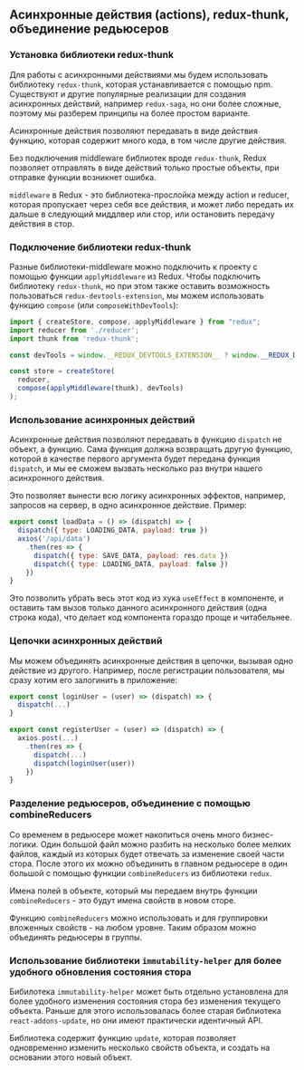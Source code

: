## Асинхронные действия (actions), redux-thunk, объединение редьюсеров

### Установка библиотеки redux-thunk

Для работы с асинхронными действиями мы будем использовать библиотеку `redux-thunk`, которая устанавливается с помощью npm. Существуют и другие популярные реализации для создания асинхронных действий, например `redux-saga`, но они более сложные, поэтому мы разберем принципы на более простом варианте.
   
Асинхронные действия позволяют передавать в виде действия функцию, которая содержит много кода, в том числе другие действия.

Без подключения middleware библиотек вроде `redux-thunk`, Redux позволяет отправлять в виде действий только простые объекты, при отправке функции возникнет ошибка.

`middleware` в Redux - это библиотека-прослойка между action и reducer, которая пропускает через себя все действия, и может либо передать их дальше в следующий миддлвер или стор, или остановить передачу действия в стор.

### Подключение библиотеки redux-thunk

Разные библиотеки-middleware можно подключить к проекту с помощью функции `applyMiddleware` из Redux. Чтобы подключить библиотеку `redux-thunk`, но при этом также оставить возможность пользоваться `redux-devtools-extension`, мы можем использовать функцию `compose` (или `composeWithDevTools`):

```js
import { createStore, compose, applyMiddleware } from "redux";
import reducer from './reducer';
import thunk from 'redux-thunk';

const devTools = window.__REDUX_DEVTOOLS_EXTENSION__ ? window.__REDUX_DEVTOOLS_EXTENSION__() : (f => f)

const store = createStore(
  reducer,
  compose(applyMiddleware(thunk), devTools)
);
```

### Использование асинхронных действий

Асинхронные действия позволяют передавать в функцию `dispatch` не объект, а функцию. Сама функция должна возвращать другую функцию, которой в качестве первого аргумента будет передана функция `dispatch`, и мы ее сможем вызвать несколько раз внутри нашего асинхронного действия.

Это позволяет вынести всю логику асинхронных эффектов, например, запросов на сервер, в одно асинхронное действие. Пример:

```js
export const loadData = () => (dispatch) => {
  dispatch({ type: LOADING_DATA, payload: true })
  axios('/api/data')
    .then(res => {
      dispatch({ type: SAVE_DATA, payload: res.data })
      dispatch({ type: LOADING_DATA, payload: false })
    })
}
```

Это позволить убрать весь этот код из хука `useEffect` в компоненте, и оставить там вызов только данного асинхронного действия (одна строка кода), что делает код компонента гораздо проще и читабельнее.

### Цепочки асинхронных действий

Мы можем объединять асинхронные действия в цепочки, вызывая одно действие из другого. Например, после регистрации пользователя, мы сразу хотим его залогинить в приложение:

```js
export const loginUser = (user) => (dispatch) => {
  dispatch(...)
}

export const registerUser = (user) => (dispatch) => {
  axios.post(...)
    .then(res => {
      dispatch(...)
      dispatch(loginUser(user))
    })
}
```

### Разделение редьюсеров, объединение с помощью combineReducers
   
Со временем в редьюсере может накопиться очень много бизнес-логики. Один большой файл можно разбить на несколько более мелких файлов, каждый из которых будет отвечать за изменение своей части стора. После этого их можно объединить в главном редьюсере в один большой с помощью функции `combineReducers` из библиотеки `redux`.
   
Имена полей в объекте, который мы передаем внутрь функции `combineReducers` - это будут имена свойств в новом сторе.
   
Функцию `combineReducers` можно использовать и для группировки вложенных свойств - на любом уровне. Таким образом можно объединять редьюсеры в группы.

### Использование библиотеки `immutability-helper` для более удобного обновления состояния стора

Бибилотека `immutability-helper` может быть отдельно установлена для более удобного изменения состояния стора без изменения текущего объекта. Раньше для этого использовалась более старая библиотека `react-addons-update`, но они имеют практически идентичный API.

Библиотека содержит функцию `update`, которая позволяет одновременно изменить несколько свойств объекта, и создать на основании этого новый объект.
